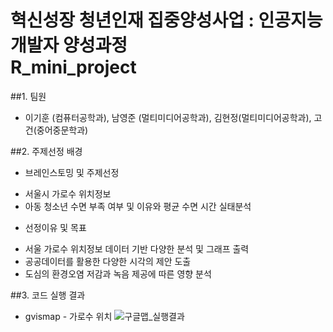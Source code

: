 # 혁신성장 청년인재 집중양성사업 : 인공지능 개발자 양성과정<br>R_mini_project

##1. 팀원
* 이기훈 (컴퓨터공학과), 남영준 (멀티미디어공학과), 김현정(멀티미디어공학과), 고건(중어중문학과)

##2. 주제선정 배경
* 브레인스토밍 및 주제선정
- 서울시 가로수 위치정보
- 아동 청소년 수면 부족 여부 및 이유와 평균 수면 시간 실태분석
* 선정이유 및 목표
- 서울 가로수 위치정보 데이터 기반 다양한 분석 및 그래프 출력
- 공공데이터를 활용한 다양한 시각의 제안 도출
- 도심의 환경오염 저감과 녹음 제공에 따른 영향 분석

##3. 코드 실행 결과
- gvismap - 가로수 위치
![구글맵_실행결과](https://user-images.githubusercontent.com/53985471/144692378-c5b7c043-0a88-46f1-b827-a635f329f030.png)
 
